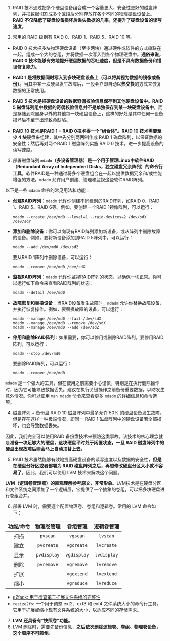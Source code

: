 1. RAID 技术通过把多个硬盘设备组合成一个容量更大、安全性更好的磁盘阵列，并把数据切割成多个区段后分别存放在各个不同的物理硬盘设备上。**RAID 不仅降低了硬盘设备损坏后丢失数据的几率，还提升了硬盘设备的读写速度。**

2. 常用的 RAID 级别有 RAID 0、RAID 1、RAID 5、RAID 10 等。
- RAID 0 技术把多块物理硬盘设备（至少两块）通过硬件或软件的方式串联在一起，组成一个大的卷组，并将数据一次写入到各个物理硬盘中。**通俗来说，RAID 0 技术能够有效地提升硬盘数据的吞吐速度，但是不具有数据备份和错误修复能力。**

- **RAID 1 是将数据同时写入到多块硬盘设备上（可以将其视为数据的镜像或备份）**。当其中某一块硬盘发生故障后，一般会立即自动以**热交换**的方式来恢复数据的正常使用。

- **RAID 5 技术是把硬盘设备的数据奇偶校验信息保存到其他硬盘设备中。RAID 5 磁盘阵列组中数据的奇偶校验信息并不是单独保存到某一块硬盘设备中**，而是存储到除自身以外的其他每一块硬盘设备上，这样的好处是其中任何一设备损坏后不至于出现致命缺陷。

- **RAID 10 技术是RAID 1 + RAID 0技术得一个“组合体”。**RAID 10 技术需要**至少 4 块**硬盘来组建，其中先分别两两制作成 RAID 1 磁盘阵列，以保证数据的安全性；然后再对两个RAID 1 磁盘阵列实施 RAID 0 技术，进一步提高设备的读写速度。

3. 部署磁盘阵列
**`mdadm`（多设备管理器）是一个用于管理Linux中软件RAID（Redundant Array of Independent Disks，独立磁盘冗余阵列）的命令行工具**。软件RAID是一种通过将多个硬盘组合在一起以提供数据冗余和/或性能增强的方法。`mdadm` 允许用户创建、管理和监视这些软件RAID阵列。

以下是一些 `mdadm` 命令的常见用法和功能：
- **创建RAID阵列**：`mdadm` 允许你创建不同级别的RAID阵列，如RAID 0、RAID 1、RAID 5、RAID 6等。例如，要创建一个RAID 1镜像阵列，可以运行：
   ```
   mdadm --create /dev/md0 --level=1 --raid-devices=2 /dev/sdX /dev/sdY
   ```

- **添加和删除设备**：你可以向现有RAID阵列添加新设备，或从阵列中删除故障的设备。例如，要将新设备添加到RAID 5阵列中，可以运行：
   ```
   mdadm --add /dev/md0 /dev/sdZ
   ```
   要从RAID 1阵列中删除设备，可以运行：
   ```
   mdadm --remove /dev/md0 /dev/sdX
   ```

- **监视RAID阵列**：`mdadm` 允许你监视RAID阵列的状态，以确保一切正常。你可以运行如下命令来查看RAID阵列的状态：
   ```
   mdadm --detail /dev/md0
   ```

- **故障恢复和替换设备**：当RAID设备发生故障时，`mdadm` 允许你替换故障设备，并执行恢复操作。例如，要替换故障的设备，可以运行：
   ```
   mdadm --manage /dev/md0 --fail /dev/sdX
   mdadm --manage /dev/md0 --remove /dev/sdX
   mdadm --manage /dev/md0 --add /dev/sdZ
   ```

- **停用和删除RAID阵列**：如果需要，你可以停用或删除RAID阵列。要停用RAID阵列，可以运行：
   ```
   mdadm --stop /dev/md0
   ```
   要删除RAID阵列，可以运行：
   ```
   mdadm --remove /dev/md0
   ```

`mdadm` 是一个强大的工具，但在使用之前需要小心谨慎，特别是在执行删除操作时，因为它可能导致数据丢失。建议在执行关键操作之前备份重要数据，以防发生意外情况。你可以使用 `man mdadm` 命令来查看更多 `mdadm` 的详细信息和命令选项。

4. 磁盘阵列 + 备份盘
RAID 10 磁盘阵列中最多允许 50% 的硬盘设备发生故障，但是存在这样一种极端情况，即同一 RAID 1 磁盘阵列中的硬盘设备若全部损坏，也会导致数据丢失。

因此，我们完全可以使用RAID 备份盘技术来预防这类事故。该技术的核心理念就是**准备一块足够大的硬盘，这块硬盘平时处于闲置状态，一旦 RAID 磁盘阵列中的硬盘出现故障后则会马上自动顶替上去。**

5. RAID 技术虽然能够有效地提高硬盘设备的读写速度以及数据的安全性，**但是在硬盘分好区或者部署为 RAID 磁盘阵列之后，再想修改硬盘分区大小就不容易了**。因此，我们可以使用 LVM 技术来解决这个问题。

**LVM（逻辑卷管理器）的直观理解参考原文，非常形象**。LVM技术是在硬盘分区和文件系统之间添加了一个逻辑层，它提供了一个抽象的卷组，可以把多块硬盘进行卷组合并。

6. 部署 LVM 时，需要逐个配置物理卷、卷组和逻辑卷。常用的 LVM 命令如下：

| 功能/命令 | 物理卷管理 | 卷组管理 | 逻辑卷管理 |
| :---: | :---: | :---: | :---: |
| 扫描 | `pvscan` | `vgscan` | `lvscan` |
| 建立 | `pvcreate` | `vgcreate` | `lvcreate` |
| 显示 | `pvdisplay` | `vgdisplay` | `lvdisplay` |
| 删除 | `pvremove` | `vgremove` | `lvremove` |
| 扩展 | | `vgextend` | `lvextend` |
| 缩小 | | `vgreduce` | `lvreduce` |

- [e2fsck: 用于检查第二扩展文件系统的完整性](https://wangchujiang.com/linux-command/c/e2fsck.html)
- `resize2fs`: 一个用于调整 ext2、ext3 和 ext4 文件系统大小的命令行工具。它用于扩展或缩小现有文件系统的大小，以适应不同的存储需求。

7. **LVM 还具备有“快照卷”功能。**
8. LVM 删除时，需要先备份信息，**之后依次删除逻辑卷、卷组、物理卷设备，这个顺序不可颠倒。**
